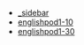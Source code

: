 - [_sidebar](/听力/EnglishPod/_sidebar.md)
- [englishpod1-10](/听力/EnglishPod/englishpod1-10.md)
- [englishpod1-30](/听力/EnglishPod/englishpod1-30.md)
